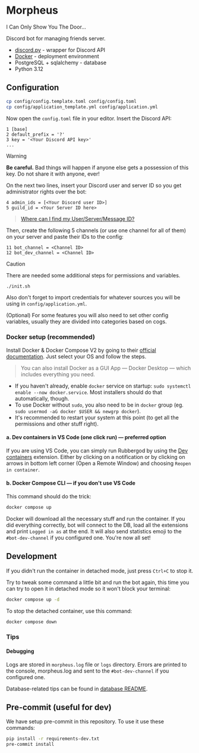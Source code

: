 # Morpheus

I Can Only Show You The Door...

Discord bot for managing friends server.

- [discord.py](https://github.com/Rapptz/discord.py) - wrapper for Discord API
- [Docker](https://docs.docker.com) - deployment environment
- PostgreSQL + sqlalchemy - database
- Python 3.12

## Configuration

```bash
cp config/config.template.toml config/config.toml
cp config/application_template.yml config/application.yml
```

Now open the `config.toml` file in your editor. Insert the Discord API:

```
1 [base]
2 default_prefix = '?'
3 key = '<Your Discord API key>'
...
```

> [!WARNING]
> __Be careful.__ Bad things will happen if anyone else gets a possession of this key. Do not share it with anyone, ever!

On the next two lines, insert your Discord user and server ID so you get administrator rights over the bot:

```
4 admin_ids = [<Your Discord user ID>]
5 guild_id = <Your Server ID here>
```

> [Where can I find my User/Server/Message ID?](https://support.discord.com/hc/en-us/articles/206346498-Where-can-I-find-my-User-Server-Message-ID-)

Then, create the following 5 channels (or use one channel for all of them) on your server and paste their IDs to the config:

```
11 bot_channel = <Channel ID>
12 bot_dev_channel = <Channel ID>
```

> [!CAUTION]
> There are needed some additional steps for permissions and variables.
>
> ```bash
> ./init.sh
> ```

Also don't forget to import credentials for whatever sources you will be using in `config/application.yml`.

(Optional) For some features you will also need to set other config variables, usually they are divided into categories based on cogs.

### Docker setup (recommended)

Install Docker & Docker Compose V2 by going to their [official documentation](https://docs.docker.com/engine/install/). Just select your OS and follow the steps.

> You can also install Docker as a GUI App — Docker Desktop — which includes everything you need.

- If you haven't already, enable `docker` service on startup: `sudo systemctl enable --now docker.service`. Most installers should do that automatically, though.
- To use Docker without `sudo`, you also need to be in `docker` group (eg. `sudo usermod -aG docker $USER && newgrp docker`).
- It's recommended to restart your system at this point (to get all the permissions and other stuff right).

#### a. Dev containers in VS Code (one click run) — preferred option

If you are using VS Code, you can simply run Rubbergod by using the [Dev containers](https://marketplace.visualstudio.com/items?itemName=ms-vscode-remote.remote-containers) extension.
Either by clicking on a notification or by clicking on arrows in bottom left corner (Open a Remote Window) and choosing `Reopen in container`.

#### b. Docker Compose CLI — if you don't use VS Code

This command should do the trick:

```bash
docker compose up
```

Docker will download all the necessary stuff and run the container. If you did everything correctly, bot will connect to the DB, load all the extensions and print `Logged in as` at the end. It will also send statistics emoji to the `#bot-dev-channel` if you configured one. You're now all set!

## Development

If you didn't run the container in detached mode, just press `Ctrl+C` to stop it.

Try to tweak some command a little bit and run the bot again, this time you can try to open it in detached mode so it won't block your terminal:

```bash
docker compose up -d
```

To stop the detached container, use this command:

```bash
docker compose down
```

### Tips

#### Debugging

Logs are stored in `morpheus.log` file or `logs` directory. Errors are printed to the console, morpheus.log and sent to the `#bot-dev-channel` if you configured one.

Database-related tips can be found in [database README](database/README.md).

## Pre-commit (useful for dev)

We have setup pre-commit in this repository. To use it use these commands:

```bash
pip install -r requirements-dev.txt
pre-commit install
```
